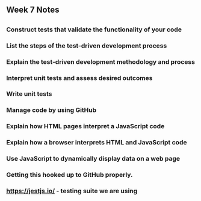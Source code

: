 ## Week 7 Notes
##
### Construct tests that validate the functionality of your code
### List the steps of the test-driven development process
### Explain the test-driven development methodology and process
### Interpret unit tests and assess desired outcomes
### Write unit tests
### Manage code by using GitHub
### Explain how HTML pages interpret a JavaScript code
### Explain how a browser interprets HTML and  JavaScript code
### Use JavaScript to dynamically display data on a web page
### 
### Getting this hooked up to GitHub properly.
### https://jestjs.io/ - testing suite we are using
